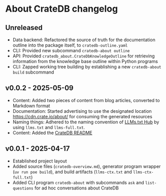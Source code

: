 # About CrateDB changelog

## Unreleased
- Data backend: Refactored the source of truth for the documentation outline
  into the package itself, to `cratedb-outline.yaml`
- CLI: Provided new subcommand `cratedb-about outline`
- API: Provided `cratedb_about.CrateDbKnowledgeOutline` for retrieving
  information from the knowledge base outline within Python programs
- CLI: Zapped working tree building by establishing a new `cratedb-about build`
  subcommand

## v0.0.2 - 2025-05-09
- Content: Added two pieces of content from blog articles, converted to Markdown format
- Documentation: Started advertising to use the designated location
  https://cdn.crate.io/about/ for consuming the generated resources
- Naming things: Adhered to the naming convention of [LLMs.txt Hub]
  by using `llms.txt` and `llms-full.txt`.
- Content: Added the [CrateDB README]

## v0.0.1 - 2025-04-17
- Established project layout
- Added source files (`cratedb-overview.md`), generator program wrapper
  (`uv run poe build`), and build artifacts (`llms-ctx.txt` and `llms-ctx-full.txt`)
- Added CLI program `cratedb-about` with subcommands `ask` and `list-questions`
  for ad hoc conversations about CrateDB


[CrateDB README]: https://github.com/crate/crate/blob/master/README.rst
[LLMs.txt Hub]: https://llmtxt.dev/hub
